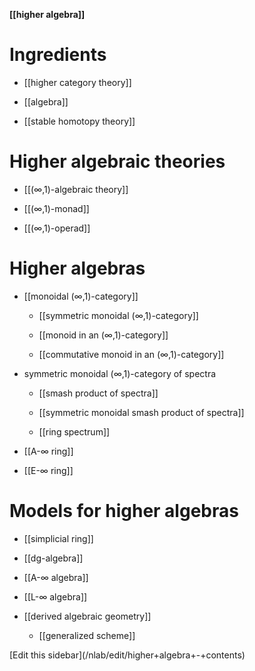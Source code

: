 
**[[higher algebra]]**

# Ingredients

* [[higher category theory]]

* [[algebra]]

* [[stable homotopy theory]]


# Higher algebraic theories

* [[(∞,1)-algebraic theory]]

* [[(∞,1)-monad]]

* [[(∞,1)-operad]]


# Higher algebras

* [[monoidal (∞,1)-category]]

  * [[symmetric monoidal (∞,1)-category]]

  * [[monoid in an (∞,1)-category]]

  * [[commutative monoid in an (∞,1)-category]]

* symmetric monoidal (∞,1)-category of spectra

  * [[smash product of spectra]]

  * [[symmetric monoidal smash product of spectra]]

  * [[ring spectrum]]

* [[A-∞ ring]]

* [[E-∞ ring]]

# Models for higher algebras

* [[simplicial ring]]

* [[dg-algebra]]

* [[A-∞ algebra]]

* [[L-∞ algebra]]


* [[derived algebraic geometry]]

  * [[generalized scheme]]

<div markdown="1">[Edit this sidebar](/nlab/edit/higher+algebra+-+contents)</div>